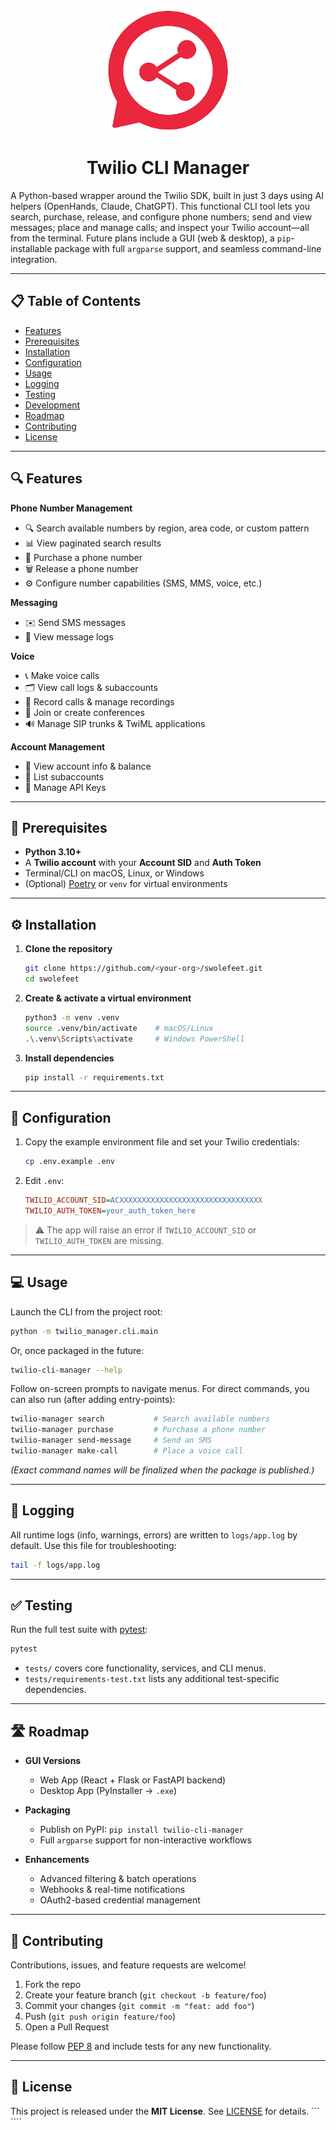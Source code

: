 <p align="center">
  <img src="assets/logo.png" alt="Twilio CLI Manager Logo" width="200" />
</p>

<h1 align="center">Twilio CLI Manager</h1>

A Python-based wrapper around the Twilio SDK, built in just 3 days using AI helpers (OpenHands, Claude, ChatGPT). This functional CLI tool lets you search, purchase, release, and configure phone numbers; send and view messages; place and manage calls; and inspect your Twilio account—all from the terminal. Future plans include a GUI (web & desktop), a `pip`-installable package with full `argparse` support, and seamless command-line integration.

---

## 📋 Table of Contents

- [Features](#-features)  
- [Prerequisites](#-prerequisites)  
- [Installation](#-installation)  
- [Configuration](#-configuration)  
- [Usage](#-usage)  
- [Logging](#-logging)  
- [Testing](#-testing)  
- [Development](#-development)  
- [Roadmap](#-roadmap)  
- [Contributing](#-contributing)  
- [License](#-license)  

---

## 🔍 Features

**Phone Number Management**  
- 🔍 Search available numbers by region, area code, or custom pattern  
- 📊 View paginated search results  
- 🛒 Purchase a phone number  
- 🗑 Release a phone number  
- ⚙️ Configure number capabilities (SMS, MMS, voice, etc.)

**Messaging**  
- ✉️ Send SMS messages  
- 📄 View message logs  

**Voice**  
- 📞 Make voice calls  
- 🗂 View call logs & subaccounts  
- 🎤 Record calls & manage recordings  
- 🔗 Join or create conferences  
- 🔊 Manage SIP trunks & TwiML applications  

**Account Management**  
- 👤 View account info & balance  
- 👥 List subaccounts  
- 🔑 Manage API Keys  

---

## 🚀 Prerequisites

- **Python 3.10+**  
- A **Twilio account** with your **Account SID** and **Auth Token**  
- Terminal/CLI on macOS, Linux, or Windows  
- (Optional) [Poetry](https://python-poetry.org/) or `venv` for virtual environments  

---

## ⚙️ Installation

1. **Clone the repository**  
   ```bash
   git clone https://github.com/<your-org>/swolefeet.git
   cd swolefeet
   ```

2. **Create & activate a virtual environment**  
   ```bash
   python3 -m venv .venv
   source .venv/bin/activate    # macOS/Linux
   .\.venv\Scripts\activate     # Windows PowerShell
   ```

3. **Install dependencies**  
   ```bash
   pip install -r requirements.txt
   ```

---

## 🔑 Configuration

1. Copy the example environment file and set your Twilio credentials:  
   ```bash
   cp .env.example .env
   ```
2. Edit `.env`:
   ```ini
   TWILIO_ACCOUNT_SID=ACXXXXXXXXXXXXXXXXXXXXXXXXXXXXXXXX
   TWILIO_AUTH_TOKEN=your_auth_token_here
   ```

> ⚠️ The app will raise an error if `TWILIO_ACCOUNT_SID` or `TWILIO_AUTH_TOKEN` are missing.

---

## 💻 Usage

Launch the CLI from the project root:

```bash
python -m twilio_manager.cli.main
```

Or, once packaged in the future:

```bash
twilio-cli-manager --help
```

Follow on-screen prompts to navigate menus. For direct commands, you can also run (after adding entry-points):

```bash
twilio-manager search           # Search available numbers
twilio-manager purchase         # Purchase a phone number
twilio-manager send-message     # Send an SMS
twilio-manager make-call        # Place a voice call
```

*(Exact command names will be finalized when the package is published.)*

---

## 📝 Logging

All runtime logs (info, warnings, errors) are written to `logs/app.log` by default. Use this file for troubleshooting:

```bash
tail -f logs/app.log
```

---

## ✅ Testing

Run the full test suite with [pytest](https://docs.pytest.org/):

```bash
pytest
```

- `tests/` covers core functionality, services, and CLI menus.  
- `tests/requirements-test.txt` lists any additional test-specific dependencies.

---

## 🛣 Roadmap

- **GUI Versions**  
  - Web App (React + Flask or FastAPI backend)  
  - Desktop App (PyInstaller → `.exe`)

- **Packaging**  
  - Publish on PyPI: `pip install twilio-cli-manager`  
  - Full `argparse` support for non-interactive workflows  

- **Enhancements**  
  - Advanced filtering & batch operations  
  - Webhooks & real-time notifications  
  - OAuth2-based credential management  

---

## 🤝 Contributing

Contributions, issues, and feature requests are welcome!  

1. Fork the repo  
2. Create your feature branch (`git checkout -b feature/foo`)  
3. Commit your changes (`git commit -m "feat: add foo"`)  
4. Push (`git push origin feature/foo`)  
5. Open a Pull Request  

Please follow [PEP 8](https://peps.python.org/pep-0008/) and include tests for any new functionality.

---

## 📄 License

This project is released under the **MIT License**. See [LICENSE](./LICENSE) for details.
``` ````
